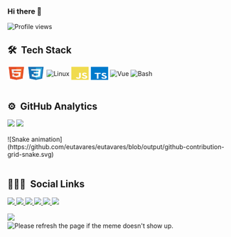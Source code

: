 ### Hi there 👋

<p align="left"> <img src="https://komarev.com/ghpvc/?username=eutavares&color=yellow" alt="Profile views" /> </p>


## 🛠 &nbsp;Tech Stack
<div style="display: inline_block">
  <img align="center" alt="HTML" height="30" width="40" src="https://raw.githubusercontent.com/devicons/devicon/master/icons/html5/html5-original.svg">
  <img align="center" alt="CSS" height="30" width="40" src="https://raw.githubusercontent.com/devicons/devicon/master/icons/css3/css3-original.svg">
  <img align="center" alt="Linux" height="30" width="40" src="https://cdn.jsdelivr.net/gh/devicons/devicon/icons/linux/linux-original.svg" />
  <img align="center" alt="Js" height="30" width="40" src="https://raw.githubusercontent.com/devicons/devicon/master/icons/javascript/javascript-plain.svg">
  <img align="center" alt="Ts" height="30" width="40" src="https://raw.githubusercontent.com/devicons/devicon/master/icons/typescript/typescript-plain.svg">
  <img align="center" alt="Vue" height="30" width="40" src="https://cdn.jsdelivr.net/gh/devicons/devicon/icons/vuejs/vuejs-original.svg" />
  <img align="center" alt="Bash" height="30" width="40" src="https://cdn.jsdelivr.net/gh/devicons/devicon/icons/bash/bash-original.svg" />
</div>

<!--
<img align="right" alt="Rafa-pic" height="150" style="border-radius:50px;" src="https://media.discordapp.net/attachments/639956127056134178/890373478988013628/Publicacoes_Instagram_1_1.png?width=676&height=676">
-->
<br>

## ⚙️ &nbsp;GitHub Analytics

<div align="left">
  <img height="180em" src="https://github-readme-stats.vercel.app/api?username=eutavares&show_icons=true&theme=dracula&include_all_commits=true&count_private=true"/>
  <img height="180em" src="https://github-readme-stats.vercel.app/api/top-langs/?username=eutavares&layout=compact&langs_count=7&theme=dracula"/>
  <br><br>
  ![Snake animation](https://github.com/eutavares/eutavares/blob/output/github-contribution-grid-snake.svg)
</div>


<br>

## 👨🏽‍🦲 &nbsp;Social Links
<div> 
   <a href="https://www.instagram.com/_eutavares_/" target="_blank">
     <img src="https://img.shields.io/badge/-Instagram-%23E4405F?style=for-the-badge&logo=instagram&logoColor=white" >
    </a>
   <a href="https://discord.gg/BR5ybvDFSr" target="_blank">
    <img src="https://img.shields.io/badge/Discord-7289DA?style=for-the-badge&logo=discord&logoColor=white" >
   </a> 
   <a href = "mailto:migueltavares4540@gmail.com">
    <img src="https://img.shields.io/badge/-Gmail-%23333?style=for-the-badge&logo=gmail&logoColor=white" >
    </a>
   <a href="https://www.linkedin.com/in/eutavares/" target="_blank">
    <img src="https://img.shields.io/badge/-LinkedIn-%230077B5?style=for-the-badge&logo=linkedin&logoColor=white" >
   </a> 
   <a href="https://codepen.io/eutavares" target="_blank">
    <img src="https://img.shields.io/badge/Codepen-000000?style=for-the-badge&logo=codepen&logoColor=white">
   </a> 
   <a href="https://twitter.com/L33NH0M99" target="_blank">
    <img src="https://img.shields.io/badge/Twitter-1DA1F2?style=for-the-badge&logo=twitter&logoColor=white">
   </a> 
   <br><br>
   <img width="500em" src="https://github-readme-twitter-gazf.vercel.app/api?id=L33NH0M99&layout=wide&show_reply=off&show_retweet=off" />
</div>


<img src='https://random-memer.herokuapp.com/' title="Meme" alt="Please refresh the page if the meme doesn't show up.">







<!--
**EuTavares/EuTavares** is a ✨ _special_ ✨ repository because its `README.md` (this file) appears on your GitHub profile.

Here are some ideas to get you started:

- 🔭 I’m currently working on ...
- 🌱 I’m currently learning ...
- 👯 I’m looking to collaborate on ...
- 🤔 I’m looking for help with ...
- 💬 Ask me about ...
- 📫 How to reach me: ...
- 😄 Pronouns: ...
- ⚡ Fun fact: ...
-->
